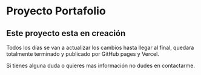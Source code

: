 <h1> Proyecto Portafolio </h1>

<h2> Este proyecto esta en creación</h2>

Todos los días se van a actualizar los cambios hasta llegar al final, quedara totalmente terminado y publicado por GitHub pages y Vercel.

Si tienes alguna duda o quieres mas información no dudes en contactarme.

